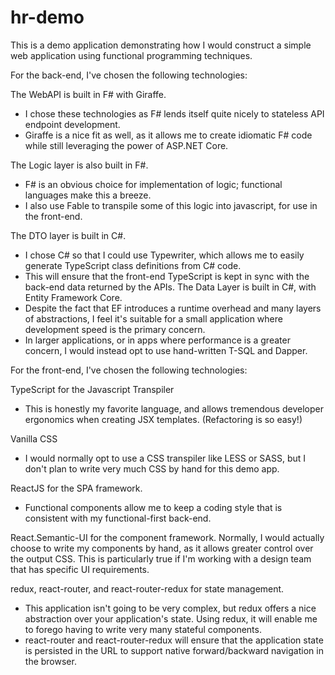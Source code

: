 # hr-demo
This is a demo application demonstrating how I would construct a simple web application using functional programming techniques.

For the back-end, I've chosen the following technologies:

The WebAPI is built in F# with Giraffe.
- I chose these technologies as F# lends itself quite nicely to stateless API endpoint development.
- Giraffe is a nice fit as well, as it allows me to create idiomatic F# code while still leveraging the power of ASP.NET Core.

The Logic layer is also built in F#.
- F# is an obvious choice for implementation of logic; functional languages make this a breeze.
- I also use Fable to transpile some of this logic into javascript, for use in the front-end.

The DTO layer is built in C#.
- I chose C# so that I could use Typewriter, which allows me to easily generate TypeScript class definitions from C# code.
- This will ensure that the front-end TypeScript is kept in sync with the back-end data returned by the APIs.
The Data Layer is built in C#, with Entity Framework Core.
- Despite the fact that EF introduces a runtime overhead and many layers of abstractions, I feel it's suitable for a small application where development speed is the primary concern.
- In larger applications, or in apps where performance is a greater concern, I would instead opt to use hand-written T-SQL and Dapper.

For the front-end, I've chosen the following technologies:
    
TypeScript for the Javascript Transpiler
- This is honestly my favorite language, and allows tremendous developer ergonomics when creating JSX templates.  (Refactoring is so easy!)

Vanilla CSS
- I would normally opt to use a CSS transpiler like LESS or SASS, but I don't plan to write very much CSS by hand for this demo app.

ReactJS for the SPA framework.
- Functional components allow me to keep a coding style that is consistent with my functional-first back-end.

React.Semantic-UI for the component framework.
    Normally, I would actually choose to write my components by hand, as it allows greater control over the output CSS.  This is particularly true if I'm working with a design team that has specific UI requirements.

redux, react-router, and react-router-redux for state management.
- This application isn't going to be very complex, but redux offers a nice abstraction over your application's state.  Using redux, it will enable me to forego having to write very many stateful components.
- react-router and react-router-redux will ensure that the application state is persisted in the URL to support native forward/backward navigation in the browser.